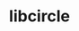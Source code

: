 ---
title: "libcircle"
layout: cache
categories: [package, develop-2025-02-16]
meta: {"compilers": ["cce@=18.0.0", "gcc@=11.4.0"], "num_specs": 2, "num_specs_by_stack": {"e4s": 1, "e4s-cray-rhel": 1, "root": 2}, "oss": ["rhel8", "ubuntu22.04"], "platforms": ["linux"], "stacks": ["e4s", "e4s-cray-rhel", "root"], "targets": ["x86_64_v3"], "versions": ["0.3.0"]}
spec_details: [{"compiler": "cce@=18.0.0", "hash": "bpv2u5yqibh4yaf3h5yb5yjaqnsanisw", "os": "rhel8", "platform": "linux", "size": "-", "stacks": ["e4s-cray-rhel", "root"], "tarball": "https://binaries.spack.io/develop-2025-02-16/build_cache/linux-rhel8-x86_64_v3/cce-18.0.0/libcircle-0.3.0/linux-rhel8-x86_64_v3-cce-18.0.0-libcircle-0.3.0-bpv2u5yqibh4yaf3h5yb5yjaqnsanisw.spack", "target": "x86_64_v3", "variants": ["build_system=autotools", "patches=fd725f5"], "versions": ["0.3.0"]}, {"compiler": "gcc@=11.4.0", "hash": "2u6pcnapqqwcrwasbqsumquxtajsmo2m", "os": "ubuntu22.04", "platform": "linux", "size": "-", "stacks": ["e4s", "root"], "tarball": "https://binaries.spack.io/develop-2025-02-16/build_cache/linux-ubuntu22.04-x86_64_v3/gcc-11.4.0/libcircle-0.3.0/linux-ubuntu22.04-x86_64_v3-gcc-11.4.0-libcircle-0.3.0-2u6pcnapqqwcrwasbqsumquxtajsmo2m.spack", "target": "x86_64_v3", "variants": ["build_system=autotools"], "versions": ["0.3.0"]}]
---